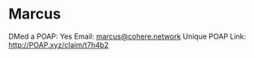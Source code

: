 # Marcus

DMed a POAP: Yes
Email: marcus@cohere.network
Unique POAP Link: http://POAP.xyz/claim/t7h4b2